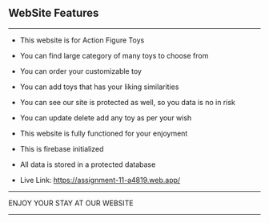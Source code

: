 ## WebSite Features
***

* This website is for Action Figure Toys
* You can find large category of many toys to choose from
* You can order your customizable toy
* You can add toys that has your liking similarities
* You can see our site is protected as well, so you data is no in risk
* You can update delete add any toy as per your wish
* This website is fully functioned for your enjoyment
* This is firebase initialized
* All data is stored in a protected database

* Live Link: https://assignment-11-a4819.web.app/

*************
ENJOY YOUR STAY AT OUR WEBSITE
*************